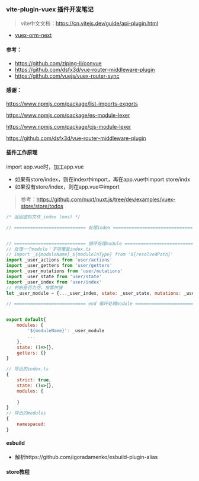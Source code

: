 ### vite-plugin-vuex 插件开发笔记

> vite中文文档：https://cn.vitejs.dev/guide/api-plugin.html

* [vuex-orm-next](https://github.com/vuex-orm/vuex-orm-next)



#### 参考：

* https://github.com/ziping-li/convue
* https://github.com/dsfx3d/vue-router-middleware-plugin
* https://github.com/vuejs/vuex-router-sync



#### 感谢：

https://www.npmjs.com/package/list-imports-exports

https://www.npmjs.com/package/es-module-lexer

https://www.npmjs.com/package/cjs-module-lexer



https://github.com/dsfx3d/vue-router-middleware-plugin



#### 插件工作原理

import app.vue时，加工app.vue

* 如果有store/index，则在index中import，再在app.vue中import store/indx
* 如果没有store/index，则在app.vue中import

> 参考：https://github.com/nuxt/nuxt.js/tree/dev/examples/vuex-store/store/todos

```javascript
/* 返回虚拟文件_index (ems) */

// =========================== 处理index ==============================


// =========================== 循环处理module ==============================
// 处理一个module：子项覆盖index.ts
// import _${moduleName}_${moduleInType} from '${resolvedPath}'
import _user_actions from 'user/actions'
import _user_getters from 'user/getters'
import _user_mutations from 'user/mutations'
import _user_state from 'user/state'
import _user_index from 'user/index'
// 判断是否为空，按需拼接
let _user_module = {..._user_index, state: _user_state, mutations: _user_mutations, getters: ..._user_getters, actions: _user_actions}

// =========================== end 循环处理module ==============================


export default{
    modules: {
        '${moduleName}': _user_module
        ...
    },
    state: ()=>{},
    getters: {}
}

// 导出的index.ts
{
    strict: true,
    state: ()=>{},
    modules: {
        
    }
}
// 导出的modules
{
    namespaced:
}
```









#### esbuild

* 解析https://github.com/igoradamenko/esbuild-plugin-alias



#### store教程

```js

```



